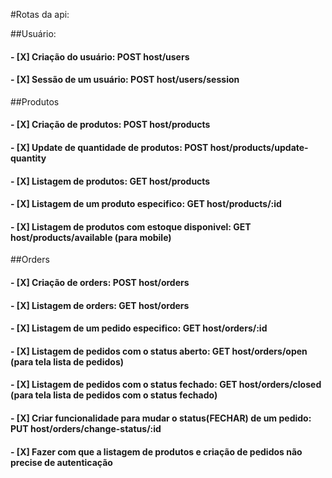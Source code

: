 #Rotas da api:

##Usuário:

#### - \[X] Criação do usuário: POST host/users

#### - \[X] Sessão de um usuário: POST host/users/session

##Produtos

#### - \[X] Criação de produtos: POST host/products

#### - \[X] Update de quantidade de produtos: POST host/products/update-quantity

#### - \[X] Listagem de produtos: GET host/products

#### - \[X] Listagem de um produto especifico: GET host/products/:id

#### - \[X] Listagem de produtos com estoque disponivel: GET host/products/available (para mobile)

##Orders

#### - \[X] Criação de orders: POST host/orders

#### - \[X] Listagem de orders: GET host/orders

#### - \[X] Listagem de um pedido especifico: GET host/orders/:id

#### - \[X] Listagem de pedidos com o status aberto: GET host/orders/open (para tela lista de pedidos)

#### - \[X] Listagem de pedidos com o status fechado: GET host/orders/closed (para tela lista de pedidos com o status fechado)

#### - \[X] Criar funcionalidade para mudar o status(FECHAR) de um pedido: PUT host/orders/change-status/:id

#### - \[X] Fazer com que a listagem de produtos e criação de pedidos não precise de autenticação
